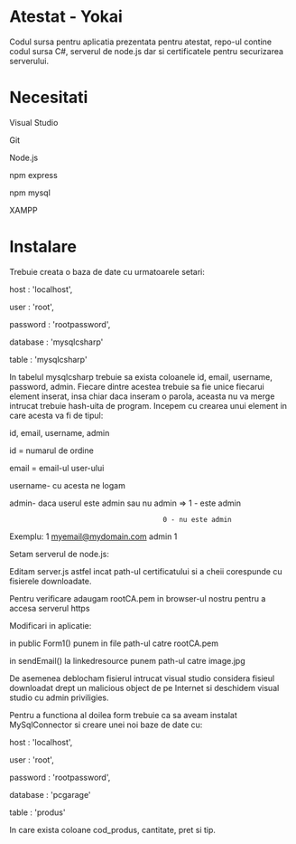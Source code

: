 # Atestat - Yokai

Codul sursa pentru aplicatia prezentata pentru atestat, repo-ul contine codul sursa C#, serverul de node.js dar si certificatele pentru securizarea serverului.

# Necesitati

Visual Studio

Git

Node.js

npm express

npm mysql

XAMPP


# Instalare

Trebuie creata o baza de date cu urmatoarele setari:

host : 'localhost',

user : 'root',

password : 'rootpassword',

database : 'mysqlcsharp'

table : 'mysqlcsharp'

In tabelul mysqlcsharp trebuie sa exista coloanele id, email, username, password, admin. Fiecare dintre acestea trebuie sa fie unice fiecarui element inserat, insa chiar daca inseram o parola, aceasta nu va merge intrucat trebuie hash-uita de program. Incepem cu crearea unui element in care acesta va fi de tipul:

id, email, username, admin

id = numarul de ordine

email = email-ul user-ului

username- cu acesta ne logam

admin- daca userul este admin sau nu admin => 1 - este admin

                                          0 - nu este admin

Exemplu: 1 myemail@mydomain.com admin 1

Setam serverul de node.js:

Editam server.js astfel incat path-ul certificatului si a cheii corespunde cu fisierele downloadate.

Pentru verificare adaugam rootCA.pem in browser-ul nostru pentru a accesa serverul https

Modificari in aplicatie:

in public Form1() punem in file path-ul catre rootCA.pem

in sendEmail() la linkedresource punem path-ul catre image.jpg

De asemenea deblocham fisierul intrucat visual studio considera fisieul downloadat drept un malicious object de pe Internet si deschidem visual studio cu admin priviligies.

Pentru a functiona al doilea form trebuie ca sa aveam instalat MySqlConnector si creare unei noi baze de date cu:

host : 'localhost',

user : 'root',

password : 'rootpassword',

database : 'pcgarage'

table : 'produs'

In care exista coloane cod_produs, cantitate, pret si tip.
